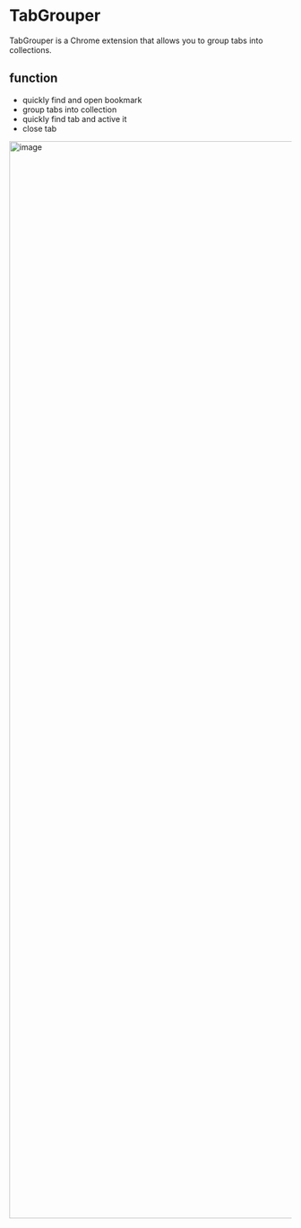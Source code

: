 # TabGrouper

TabGrouper is a Chrome extension that allows you to group tabs into collections.

## function
- quickly find and open bookmark
- group tabs into collection
- quickly find tab and active it
- close tab

<img width="1920" alt="image" src="https://github.com/user-attachments/assets/d6828da5-9482-4432-8985-d2cb0ffac7b1">
